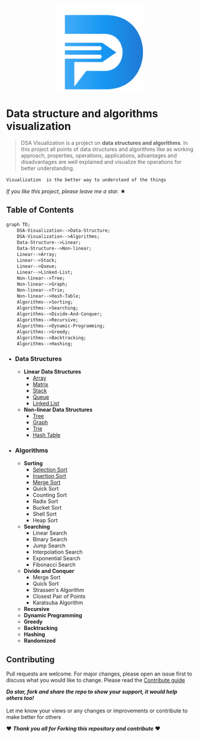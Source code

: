 <p align='center' >
<img src="./src/assets/icons/dsa-logo.png"/>
</p>

# Data structure and algorithms visualization
> DSA Visualization is a project on **data structures and algorithms**. In this project all points of data structures and algorithms like as working approach, properties, operations, applications, advantages and disadvantages are well explained and visualize the operations for better understanding.

```HTML
Visualization  is the better way to understand of the things
``` 

_If you like this project, please leave me a star._ &#9733;

## Table of Contents
```mermaid
graph TD;
    DSA-Visualization-->Data-Structure;
    DSA-Visualization-->Algorithms;
    Data-Structure-->Linear;
    Data-Structure-->Non-linear;
    Linear-->Array;
    Linear-->Stack;
    Linear-->Queue;
    Linear-->Linked-List;
    Non-linear-->Tree;
    Non-linear-->Graph;
    Non-linear-->Trie;
    Non-linear-->Hash-Table;
    Algorithms-->Sorting;
    Algorithms-->Searching;
    Algorithms-->Divide-And-Conquer;
    Algorithms-->Recursive;
    Algorithms-->Dynamic-Programming;
    Algorithms-->Greedy;
    Algorithms-->Backtracking;
    Algorithms-->Hashing; 
```

- ### Data Structures
  - **Linear Data Structures**
    - [Array](https://github.com/scottliuu/DSA-visualisation-in-angular/blob/main/src/app/components/NonprimitiveData/linear/arrays/README.md)
    - [Matrix](https://github.com/scottliuu/DSA-visualisation-in-angular/blob/main/src/app/components/NonprimitiveData/linear/arrays/README.md)
    - [Stack](https://github.com/scottliuu/DSA-visualisation-in-angular/blob/main/src/app/components/NonprimitiveData/linear/stack/README.md)
    - [Queue](https://github.com/scottliuu/DSA-visualisation-in-angular/blob/main/src/app/components/NonprimitiveData/linear/queue/README.MD)
    - [Linked List](https://github.com/scottliuu/DSA-visualisation-in-angular/blob/main/src/app/components/NonprimitiveData/linear/linked-list/README.md)
  - **Non-linear Data Structures**
    - [Tree](https://github.com/scottliuu/DSA-visualisation-in-angular/blob/main/src/app/components/NonprimitiveData/non-linear/tree/README.md)
    - [Graph](https://github.com/scottliuu/DSA-visualisation-in-angular/blob/main/src/app/components/NonprimitiveData/non-linear/graph/README.md)
    - [Trie](https://github.com/scottliuu/DSA-visualisation-in-angular/blob/main/src/app/components/NonprimitiveData/non-linear/trie/README.md)
    - [Hash Table](https://github.com/scottliuu/DSA-visualisation-in-angular/blob/main/src/app/components/NonprimitiveData/non-linear/hash-table/README.md)
- ### Algorithms
  - **Sorting**
    - [Selection Sort](https://github.com/scottliuu/DSA-visualisation-in-angular/tree/main/src/app/components/Algorithms/sorting/selection-sort/README.md)
    - [Insertion Sort](https://github.com/scottliuu/DSA-visualisation-in-angular/tree/main/src/app/components/Algorithms/sorting/insertion-sort/README.md)
    - [Merge Sort](https://github.com/scottliuu/DSA-visualisation-in-angular/tree/main/src/app/components/Algorithms/sorting/merge-sort/README.md)
    - Quick Sort
    - Counting Sort
    - Radix Sort
    - Bucket Sort
    - Shell Sort
    - Heap Sort
  - **Searching**
    - Linear Search
    - Binary Search
    - Jump Search
    - Interpolation Search
    - Exponential Search
    - Fibonacci Search
  - **Divide and Conquer**
    - Merge Sort
    - Quick Sort
    - Strassen's Algorithm
    - Closest Pair of Points
    - Karatsuba Algorithm
  - **Recursive**
  - **Dynamic Programming**
  - **Greedy**
  - **Backtracking**
  - **Hashing**
  - **Randomized**

## Contributing
Pull requests are welcome. For major changes, please open an issue first to discuss what you would like to change.
Please read the [Contribute guide](.github/CONTRIBUTING.md)

***Do star, fork and share the repo to show your support, it would help others too!***   <br>
 <br>
 Let me know your views or any changes or improvements or contribute to make better for others 
 
 :heart: ***Thank you all for Forking this repository and contribute***  :heart:



